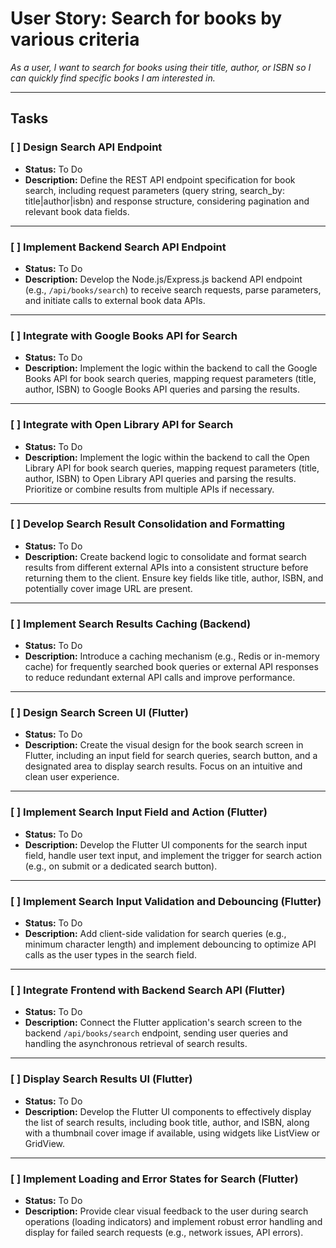 
# User Story: Search for books by various criteria
*As a user, I want to search for books using their title, author, or ISBN so I can quickly find specific books I am interested in.*

---

## Tasks


### [ ] Design Search API Endpoint
- **Status:** To Do
- **Description:** Define the REST API endpoint specification for book search, including request parameters (query string, search_by: title|author|isbn) and response structure, considering pagination and relevant book data fields.

---

### [ ] Implement Backend Search API Endpoint
- **Status:** To Do
- **Description:** Develop the Node.js/Express.js backend API endpoint (e.g., `/api/books/search`) to receive search requests, parse parameters, and initiate calls to external book data APIs.

---

### [ ] Integrate with Google Books API for Search
- **Status:** To Do
- **Description:** Implement the logic within the backend to call the Google Books API for book search queries, mapping request parameters (title, author, ISBN) to Google Books API queries and parsing the results.

---

### [ ] Integrate with Open Library API for Search
- **Status:** To Do
- **Description:** Implement the logic within the backend to call the Open Library API for book search queries, mapping request parameters (title, author, ISBN) to Open Library API queries and parsing the results. Prioritize or combine results from multiple APIs if necessary.

---

### [ ] Develop Search Result Consolidation and Formatting
- **Status:** To Do
- **Description:** Create backend logic to consolidate and format search results from different external APIs into a consistent structure before returning them to the client. Ensure key fields like title, author, ISBN, and potentially cover image URL are present.

---

### [ ] Implement Search Results Caching (Backend)
- **Status:** To Do
- **Description:** Introduce a caching mechanism (e.g., Redis or in-memory cache) for frequently searched book queries or external API responses to reduce redundant external API calls and improve performance.

---

### [ ] Design Search Screen UI (Flutter)
- **Status:** To Do
- **Description:** Create the visual design for the book search screen in Flutter, including an input field for search queries, search button, and a designated area to display search results. Focus on an intuitive and clean user experience.

---

### [ ] Implement Search Input Field and Action (Flutter)
- **Status:** To Do
- **Description:** Develop the Flutter UI components for the search input field, handle user text input, and implement the trigger for search action (e.g., on submit or a dedicated search button).

---

### [ ] Implement Search Input Validation and Debouncing (Flutter)
- **Status:** To Do
- **Description:** Add client-side validation for search queries (e.g., minimum character length) and implement debouncing to optimize API calls as the user types in the search field.

---

### [ ] Integrate Frontend with Backend Search API (Flutter)
- **Status:** To Do
- **Description:** Connect the Flutter application's search screen to the backend `/api/books/search` endpoint, sending user queries and handling the asynchronous retrieval of search results.

---

### [ ] Display Search Results UI (Flutter)
- **Status:** To Do
- **Description:** Develop the Flutter UI components to effectively display the list of search results, including book title, author, and ISBN, along with a thumbnail cover image if available, using widgets like ListView or GridView.

---

### [ ] Implement Loading and Error States for Search (Flutter)
- **Status:** To Do
- **Description:** Provide clear visual feedback to the user during search operations (loading indicators) and implement robust error handling and display for failed search requests (e.g., network issues, API errors).

    